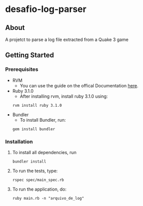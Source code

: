 # desafio-log-parser

## About

A projetct to parse a log file extracted from a Quake 3 game

## Getting Started

### Prerequisites
* RVM
  * You can use the guide on the offical Documentation [here](https://rvm.io/rvm/install).
* Ruby 3.1.0
  * After installing rvm, install ruby 3.1.0 using:
  ```
  rvm install ruby 3.1.0
  ```
* Bundler
  * To install Bundler, run:
   ```
   gem install bundler
   ```

### Installation

1. To install all dependencies, run
   ```
   bundler install
   ```
   
2. To run the tests, type:
    ```
    rspec spec/main_spec.rb
    ```
3. To run the application, do:
    ```
    ruby main.rb -n "arquivo_de_log"
    ```
